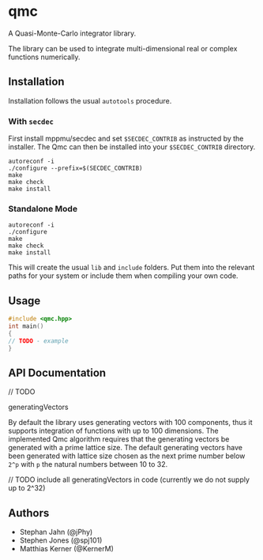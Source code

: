 # qmc


A Quasi-Monte-Carlo integrator library.

The library can be used to integrate multi-dimensional real or complex functions numerically.

## Installation

Installation follows the usual `autotools` procedure. 

### With `secdec`

First install mppmu/secdec and set `$SECDEC_CONTRIB` as instructed by the installer.
The Qmc can then be installed into your `$SECDEC_CONTRIB` directory.

```shell
autoreconf -i
./configure --prefix=$(SECDEC_CONTRIB)
make
make check
make install
```

### Standalone Mode

```shell
autoreconf -i
./configure
make
make check
make install
```

This will create the usual `lib` and `include` folders. 
Put them into the relevant paths for your system or include them when compiling your own code.

## Usage

```cpp
#include <qmc.hpp>
int main()
{
// TODO - example
}
```

## API Documentation

// TODO

generatingVectors

By default the library uses generating vectors with 100 components, thus it supports integration of functions with up to 100 dimensions.
The implemented Qmc algorithm requires that the generating vectors be generated with a prime lattice size.
The default generating vectors have been generated with lattice size chosen as the next prime number below `2^p` with `p` the natural numbers between 10 to 32. 

// TODO include all generatingVectors in code (currently we do not supply up to 2^32)


## Authors

* Stephan Jahn (@jPhy)
* Stephen Jones (@spj101)
* Matthias Kerner (@KernerM)
